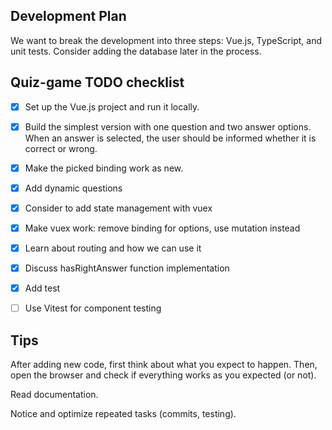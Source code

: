 ## Development Plan
We want to break the development into three steps: Vue.js, TypeScript, and unit tests. Consider adding the database later in the process.

## Quiz-game TODO checklist

- [x] Set up the Vue.js project and run it locally.
- [x] Build the simplest version with one question and two answer options. When an answer is selected, the user should be informed whether it is correct or wrong.
- [x] Make the picked binding work as new.
- [x] Add dynamic questions
- [x] Consider to add state management with vuex
- [x] Make vuex work: remove binding for options, use mutation instead 
- [x] Learn about routing and how we can use it
- [x] Discuss hasRightAnswer function implementation
- [x] Add test
- [ ] Use Vitest for component testing
      
      

## Tips 
After adding new code, first think about what you expect to happen. Then, open the browser and check if everything works as you expected (or not).

Read documentation.

Notice and optimize repeated tasks (commits, testing).
